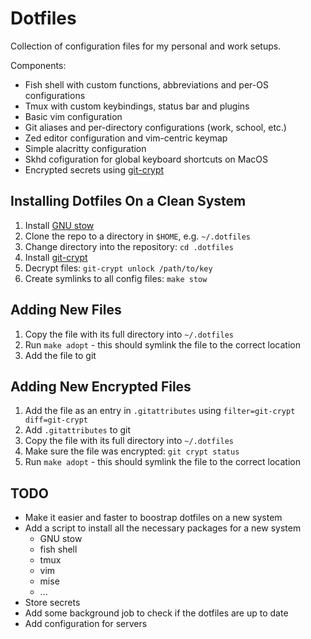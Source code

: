 # Dotfiles

Collection of configuration files for my personal and work setups.

Components:
- Fish shell with custom functions, abbreviations and per-OS configurations
- Tmux with custom keybindings, status bar and plugins
- Basic vim configuration
- Git aliases and per-directory configurations (work, school, etc.)
- Zed editor configuration and vim-centric keymap
- Simple alacritty configuration
- Skhd cofiguration for global keyboard shortcuts on MacOS
- Encrypted secrets using [git-crypt](https://www.agwa.name/projects/git-crypt/)

## Installing Dotfiles On a Clean System

1. Install [GNU stow](https://www.gnu.org/software/stow/)
2. Clone the repo to a directory in `$HOME`, e.g. `~/.dotfiles`
3. Change directory into the repository: `cd .dotfiles`
4. Install [git-crypt](https://www.agwa.name/projects/git-crypt/)
5. Decrypt files: `git-crypt unlock /path/to/key`
6. Create symlinks to all config files: `make stow`

## Adding New Files

1. Copy the file with its full directory into `~/.dotfiles`
2. Run `make adopt` - this should symlink the file to the correct location
3. Add the file to git

## Adding New **Encrypted** Files

1. Add the file as an entry in `.gitattributes` using `filter=git-crypt diff=git-crypt`
2. Add `.gitattributes` to git
3. Copy the file with its full directory into `~/.dotfiles`
4. Make sure the file was encrypted: `git crypt status`
5. Run `make adopt` - this should symlink the file to the correct location

## TODO

- Make it easier and faster to boostrap dotfiles on a new system
- Add a script to install all the necessary packages for a new system
  - GNU stow
  - fish shell
  - tmux
  - vim
  - mise
  - ...
- Store secrets
- Add some background job to check if the dotfiles are up to date
- Add configuration for servers
